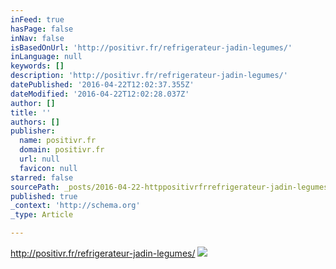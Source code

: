 ```yaml
---
inFeed: true
hasPage: false
inNav: false
isBasedOnUrl: 'http://positivr.fr/refrigerateur-jadin-legumes/'
inLanguage: null
keywords: []
description: 'http://positivr.fr/refrigerateur-jadin-legumes/'
datePublished: '2016-04-22T12:02:37.355Z'
dateModified: '2016-04-22T12:02:28.037Z'
author: []
title: ''
authors: []
publisher:
  name: positivr.fr
  domain: positivr.fr
  url: null
  favicon: null
starred: false
sourcePath: _posts/2016-04-22-httppositivrfrrefrigerateur-jadin-legumes.md
published: true
_context: 'http://schema.org'
_type: Article

---
```

http://positivr.fr/refrigerateur-jadin-legumes/
![](http://positivr.fr/wp-content/uploads/2015/11/refrigerateur-jadin-legumes-2.jpg)
